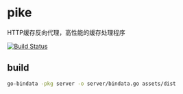 # pike

HTTP缓存反向代理，高性能的缓存处理程序

[![Build Status](https://img.shields.io/travis/vicanso/pike.svg?label=linux+build)](https://travis-ci.org/vicanso/pike)


## build

```bash
go-bindata -pkg server -o server/bindata.go assets/dist
```